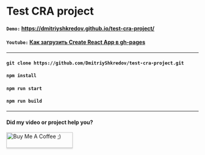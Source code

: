# Test CRA project

#### `Demo:` https://dmitriyshkredov.github.io/test-cra-project/

#### `Youtube:` [Как загрузить Create React App в gh-pages](https://youtu.be/nq3ZEvMYsl0)

---

#### `git clone https://github.com/DmitriyShkredov/test-cra-project.git`

#### `npm install`

#### `npm run start`

#### `npm run build`

---

#### Did my video or project help you?

<a href="https://www.buymeacoffee.com/DmitriyShkredov" target="_blank"><img src="https://www.buymeacoffee.com/assets/img/custom_images/orange_img.png" alt="Buy Me A Coffee ;)" style="height: 41px !important;width: 174px !important;box-shadow: 0px 3px 2px 0px rgba(190, 190, 190, 0.5) !important;-webkit-box-shadow: 0px 3px 2px 0px rgba(190, 190, 190, 0.5) !important;" ></a>
